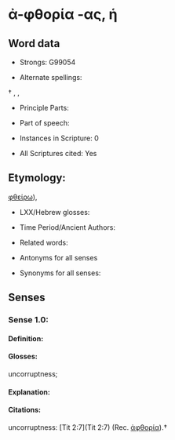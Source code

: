 # ἀ-φθορία -ας, ἡ

<!-- Status: S2=NeedsEdits -->
<!-- Lexica used for edits:   -->

## Word data

* Strongs: G99054

* Alternate spellings:

† , ,

* Principle Parts: 


* Part of speech: 


* Instances in Scripture: 0

* All Scriptures cited: Yes

## Etymology: 

[φθείρω]()),

* LXX/Hebrew glosses: 


* Time Period/Ancient Authors: 


* Related words: 

* Antonyms for all senses

* Synonyms for all senses: 


## Senses 


### Sense  1.0: 

#### Definition: 

#### Glosses: 

uncorruptness; 

#### Explanation: 


#### Citations: 

uncorruptness: [Tit 2:7](Tit 2:7) (Rec. [ἀφθορία]()).†
